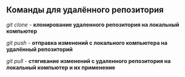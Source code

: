 ## Команды для удалённого репозитория

*git clone* - **клонирование удаленного репозитория на локальный компьютер**

*git push* - **отправка изменений с локального компьютера на удалённый репозиторий**

*git pull* - **стягивание изменений с удаленного репозитория на локальный компьютер и их применение**